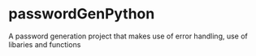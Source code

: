 # passwordGenPython
A password generation project that makes use of error handling, use of libaries and functions

